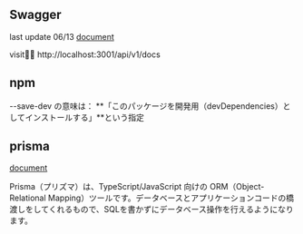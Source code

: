 ## Swagger

last update 06/13
[document](https://docs.nestjs.com/openapi/introduction)

visit🏃‍♀️ http://localhost:3001/api/v1/docs

## npm

--save-dev の意味は：
**「このパッケージを開発用（devDependencies）としてインストールする」**という指定

## prisma

[document](https://docs.nestjs.com/recipes/prisma)

Prisma（プリズマ）は、TypeScript/JavaScript 向けの ORM（Object-Relational Mapping）ツールです。データベースとアプリケーションコードの橋渡しをしてくれるもので、SQLを書かずにデータベース操作を行えるようになります。
